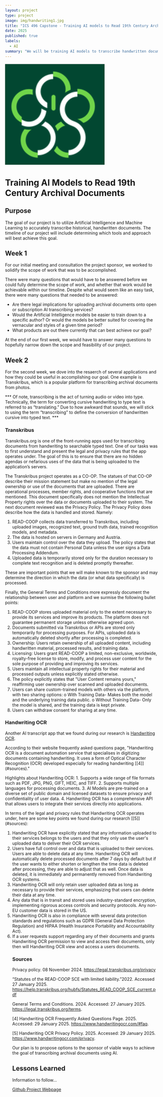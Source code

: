 ```yaml
---
layout: project
type: project
image: img/handwriting1.jpg
title: "ICS 496 Capstone - Training AI models to Read 19th Century Archival Documents"
date: 2025
published: true
labels:
  - AI
summary: "We will be training AI models to transcribe handwritten documents"
---
```


<img class="img-fluid" src="img/ICSLOGO.png">

# Training AI Models to Read 19th Century Archival Documents

## Purpose

<p>The goal of our project is to utilize Artificial Intelligence and Machine Learning to accurately transcribe historical, handwritten documents.  The timeline of our project will include determining which tools and approach will best achieve this goal.

</p>

## Week 1

<p>For our initial meeting and consultation the project sponsor, we worked to solidify the scope of work that was to be accomplished.  

There were many questions that would have to be answered before we could fully determine the scope of work, and whether that work would be achievable within our timeline.  Despite what would seem like an easy task, there were many questions that needed to be answered:

<ul>
  <li>Are there legal implications for uploading archival documents onto open or subscription AI transcribing services?</li>
  <li>Would the Artificial Intelligence models be easier to train down to a specific author?  Or would the models be better suited for covering the vernacular and styles of a given time period?</li>
  <li>What products are out there currently that can best achieve our goal?</li>
</ul>

At the end of our first week, we would have to answer many questions to hopefully narrow down the scope and feasibility of our project.

</p>


## Week 2

<p>For the second week, we dove into the resaerch of several applications and how they could be useful in accomplishing our goal.  One example is Transkribus, which is a popular platform for transcribing archival documents from photos.
<p>
*** Of note, transcribing is the act of turning audio or video into type.  Technically, the term for converting cursive handwriting to type text is referred to as “translating.”  Due to how awkward that sounds, we will stick to using the term “transcribing” to define the conversion of handwritten cursive into typed text.  ***

### Transkribus
<p>
Transkribus.org is one of the front-running apps used for transcribing documents from handwriting to searchable typed text.  One of our tasks was to first understand and present the legal and privacy rules that the app operates under.  The goal of this is to ensure that there are no hidden agendas or nefarious uses of the data that is being uploaded to the application’s servers.
</p>

<p>
	The Transkribus project operates as a CO-OP.  The statues of that CO-OP describe their mission statement but make no mention of the legal ownership or use of the documents that are uploaded.  There are operational processes, member rights, and cooperative functions that are mentioned.  This document specifically does not mention the Intellectual Property rights over the data or documents uploaded to their system.  
	The next document reviewed was the Privacy Policy.  The Privacy Policy does describe how the data is handled and stored.  Namely:
<ol>
<li>READ-COOP collects data transferred to Transkribus, including uploaded images, recognized text, ground truth data, trained recognition models, and metadata. </li>
<li>The data is hosted on servers in Germany and Austria. </li>
<li>Users maintain control over the data they upload. The policy states that the data must not contain Personal Data unless the user signs a Data Processing Addendum. </li>
<li> Uploaded data is temporarily stored only for the duration necessary to complete text recognition and is deleted promptly thereafter. </li>
</ol>
These are important points that we will make known to the sponsor and may determine the direction in which the data (or what data specifically) is processed.
</p>

<p>
	Finally, the General Terms and Conditions more expressly document the relationship between user and platform and we surmise the following bullet points:

1.	READ-COOP stores uploaded material only to the extent necessary to provide its services and improve its products. The platform does not guarantee permanent storage unless otherwise agreed upon.
2.	Documents submitted via Transkribus or APIs are stored only temporarily for processing purposes. For APIs, uploaded data is automatically deleted shortly after processing is completed.
3.	Ownership: Users retain ownership of all uploaded content, including handwritten material, processed results, and training data.
4.	Licensing: Users grant READ-COOP a limited, non-exclusive, worldwide, royalty-free license to store, modify, and process user content for the sole purpose of providing and improving its services.	
5.	Users maintain all intellectual property rights for their material and processed outputs unless explicitly stated otherwise.
6.	The policy explicitly states that "User Content remains yours," reaffirming user ownership over scanned and uploaded documents.
7.	Users can share custom-trained models with others via the platform, with two sharing options:
o	With Training Data- Makes both the model and the underlying training data public.
o	Without Training Data- Only the model is shared, and the training data is kept private.	
8.	Users can withdraw consent for sharing at any time.
</p>

### Handwriting OCR
<p>
Another AI transcript app that we found during our research is <a href="https://www.handwritingocr.com/">Handwriting OCR</a>.
</p>

<p>
According to their website frequently asked questions page, "Handwriting OCR is a document automation service that specialises in digitizing documents containing handwriting. It uses a form of Optical Character Recognition (OCR) developed especially for reading handwriting [[4]](#sources)." 
</p>

<p>
Highlights about Handwriting OCR:
1. Supports a wide range of file formats such as PDF, JPG, PNG, GIFT, HEIC, and TIFF.
2. Supports multiple languages for processing documents.
3. AI Models are pre-trained on a diverse set of public domain and licensed datasets to ensure privacy and confidentiality of user data.
4. Handwriting OCR has a comprehensive API that allows users to integrate their services directly into applications.
</p>

<p>
In terms of the legal and privacy rules that Handwriting OCR operates under, here are some key points we found during our research [[5]](#sources):
<ol>
<li>Handwriting OCR have explicitly stated that any information uploaded to their services belongs to the users and that they only use the user's uploaded data to deliver their OCR services. </li>
<li>Users have full control over and data that is uploaded to their services. Users are able to delete data at any time. Handwriting OCR will automatically delete processed documents after 7 days by default but if the user wants to either shorten or lengthen the time data is deleted after processing, they are able to adjust that as well. Once data is deleted, it is immediately and permanently removed from Handwriting OCR systems.</li>
<li>Handwriting OCR will only retain user uploaded data as long as necessary to provide their services, emphasizing that users can delete their data at any time.</li>
<li>Any data that is in transit and stored uses industry-standard encryption, implementing rigorous access controls and security protocols. Any non-EU customer data is stored in the US.</li>
<li>Handwriting OCR is also in compliance with several data protection standards and regulations such as GDPR (General Data Protection Regulation) and HIPAA (Health Insurance Portability and Accountability Act).</li>
<li>If a user requests support regarding any of their documents and grants Handwriting OCR permission to view and access their documents, only then will Handwriting OCR view and access a users documents.</li>
</p>

### Sources

Privacy policy.  08 November 2024.  https://legal.transkribus.org/privacy

“Statutes of the READ-COOP SCE with limited liability.”2022.  Accessed 27 January 2025. https://help.transkribus.org/hubfs/Statutes_READ_COOP_SCE_current.pdf 

General Terms and Conditions.  2024. Accessed: 27 January 2025.  https://legal.transkribus.org/terms.

[4] Handwriting OCR Frequently Asked Questions Page. 2025. Accessed: 29 January 2025. https://www.handwritingocr.com/#faq.

[5] Handwriting OCR Privacy Policy. 2025. Accessed: 29 January 2025. https://www.handwritingocr.com/privacy.

</p>
<p>
 Our plan is to propose options to the sponsor of viable ways to achieve the goal of transcribing archival documents using AI. 
</p>

## Lessons Learned

<p> Information to follow... 
</p>

<p><a href="https://github.com/users/gahdez14/projects/1">Github Project Webpage</a> </p>



